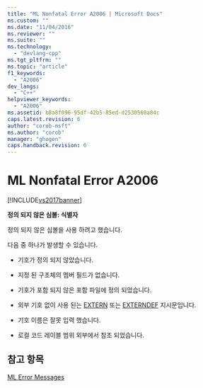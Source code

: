 ```yaml
---
title: "ML Nonfatal Error A2006 | Microsoft Docs"
ms.custom: ""
ms.date: "11/04/2016"
ms.reviewer: ""
ms.suite: ""
ms.technology: 
  - "devlang-cpp"
ms.tgt_pltfrm: ""
ms.topic: "article"
f1_keywords: 
  - "A2006"
dev_langs: 
  - "C++"
helpviewer_keywords: 
  - "A2006"
ms.assetid: b8a8f096-95df-42b5-85ed-d2530560a84c
caps.latest.revision: 6
author: "corob-msft"
ms.author: "corob"
manager: "ghogen"
caps.handback.revision: 6
---
```

# ML Nonfatal Error A2006
[!INCLUDE[vs2017banner](../../assembler/inline/includes/vs2017banner.md)]

**정의 되지 않은 심볼: 식별자**  
  
 정의 되지 않은 심볼을 사용 하려고 했습니다.  
  
 다음 중 하나가 발생할 수 있습니다.  
  
-   기호가 정의 되지 않았습니다.  
  
-   지정 된 구조체의 멤버 필드가 없습니다.  
  
-   기호가 포함 되지 않은 포함 파일에 정의 되었습니다.  
  
-   외부 기호 없이 사용 된는  [EXTERN](../../assembler/masm/extern-masm.md) 또는  [EXTERNDEF](../../assembler/masm/externdef.md) 지시문입니다.  
  
-   기호 이름은 잘못 입력 했습니다.  
  
-   로컬 코드 레이블 범위 외부에서 참조 되었습니다.  
  
## 참고 항목  
 [ML Error Messages](../../assembler/masm/ml-error-messages.md)